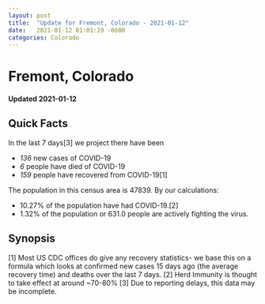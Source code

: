 ```yaml
---
layout: post
title:  "Update for Fremont, Colorado - 2021-01-12"
date:   2021-01-12 01:01:29 -0600
categories: Colorado
---
```


# Fremont, Colorado
#### Updated 2021-01-12

## Quick Facts

In the last 7 days[3] we project there have been
- *136* new cases of COVID-19
- *6* people have died of COVID-19
- *159* people have recovered from COVID-19[1]

The population in this census area is 47839. By our calculations:
- 10.27% of the population have had COVID-19.[2]
- 1.32% of the population or 631.0 people are actively fighting the virus.

## Synopsis




[1] Most US CDC offices do give any recovery statistics- we base this on a formula which looks at confirmed new cases
15 days ago (the average recovery time) and deaths over the last 7 days.
[2] Herd Immunity is thought to take effect at around ~70-80%
[3] Due to reporting delays, this data may be incomplete. 
    